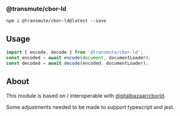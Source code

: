 ### @transmute/cbor-ld

```
npm i @transmute/cbor-ld@latest --save
```

## Usage

```ts
import { encode, decode } from '@transmute/cbor-ld';
const encoded = await encode(document, documentLoader);
const decoded = await decode(encoded, documentLoader);
```

## About

This module is based on / interoperable with [digitalbazaar/cborld](https://github.com/digitalbazaar/cborld).

Some adjustments needed to be made to support typescript and jest.
